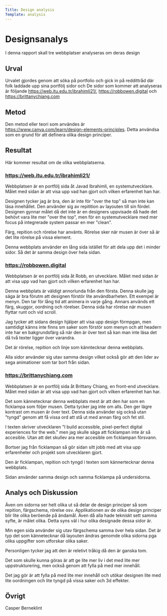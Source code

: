 ```yaml
---
Title: Design analysis
Template: analysis
---
```

Designsanalys
===
I denna rapport skall tre webbplatser analyseras om deras design

Urval
---
Urvalet gjordes genom att söka på portfolio och gick in på reddittråd där folk laddade upp sina portfölj sidor och 
De sidor som kommer att analyseras är följande <a href="https://web.itu.edu.tr/ibrahimli21/">https://web.itu.edu.tr/ibrahimli21/</a>, <a href="https://robbowen.digital">https://robbowen.digital</a> och <a href="https://brittanychiang.com">https://brittanychiang.com</a>

Metod
---
Den metod eller teori som användes är <a href="https://www.canva.com/learn/design-elements-principles">https://www.canva.com/learn/design-elements-principles</a>. Detta användsa som en grund för att definera olika design principer.

Resultat
---
Här kommer resultat om de olika webbplatserna.

### https://web.itu.edu.tr/ibrahimli21/
Webbplatsen är en portfölj sida åt Javad Ibrahimli, en systemutvecklare. Målet med sidan är att visa upp vad han gjort och vilken erfarenhet han har.

Designen tycker jag är bra, den är inte för "over the top" så man inte kan läsa innehållet. Den använder sig av repitition av layouten till sin fördel. Designen gynnar målet då det inte är en designers uppvisade då hade det behövt vara lite mer "over the top", men för en systemutvecklare med mer focus på integrerade system passar en mer "clean".

Färg, repition och rörelse har använts. Rörelse sker när musen är över så är det lite rörelse på vissa element. 

Denna webbplats använder en lång sida istället för att dela upp det i minder sidor. Så det är samma design över hela sidan.

### https://robbowen.digital
Webbplatsen är en portfölj sida åt Robb, en utvecklare. Målet med sidan är att visa upp vad han gjort och vilken erfarenhet han har.

Denna webbplats är väldigt annorlunda från den första. Denna skulle jag säga är bra förutm att designen förstör lite användbarheten. Ett exempel är menyn. Den tar för lång tid att animera in varje gång. Annars används ett färg, skuggor, oordning och rörelser. Denna sida har rörelse när musen flyttar runt och vid scroll.

Jag tycker att sidans design hjälper att visa upp design förmpgan, men samtidigt känns inte finns sm saker som förstör som menyn och att headern inte har en bakgrundsfärg så när den är över text så kan man inte läsa det då två texter ligger över varandra.

Det är rörelse, repition och linje som känntecknar denna webbplats.

Alla sidor använder sig utav samma design vilket också gör att den lider av sega animationer som tar bort från sidan.

### https://brittanychiang.com
Webbplatsen är en portfölj sida åt Brittany Chiang, en front-end utvecklare. Målet med sidan är att visa upp vad han gjort och vilken erfarenhet han har.

Det som kännetecknar denna webbplats mest är att den har som en ficklampa som följer musen. Detta tycker jag inte om alls. Den ger lägre kontrast om musen är över text. Denna sida använder sig också utan "tyngd" genom att få vissa ord att stå ut med annan färg och fet stil.

I texten skriver utvecklaren "I build accessible, pixel-perfect digital experiences for the web." men jag skulle säga att ficklampan inte är så accesible. Utan att det skullev ara mer accesible om ficklampan försvann.

Bortser jag från ficklampan så gör sidan sitt jobb med att visa upp erfarenheter och projekt som utvecklaren gjort.

Den är ficklampan, repition och tyngd i texten som kännertecknar denna webbplats.

Sidan använder samma design och samma ficklampa på undersidorna.


Analys och Diskussion
---
Även om sidorna ser helt olika ut så delar de design principer så som repition, färgschema, rörelse osv. Applikationen av de olika design principer blir lite olika beröende på ändamål. Även då alla hade tekniskt sett samma syfte, är målet olika. Detta syns väl i hur olika designade dessa sidor är. 

Min egen sida använder sig utav färgschema samma över hela sidan. Det är typ det som kännetecknar då layouten ändras genomde olika sidorna pga olika uppgifter som utforskar olika saker. 

Personligen tycker jag att den är reletivt tråkig då den är ganska tom.

Det som skulle kunna göras är att ge lite mer liv i det med lite mer uppstrukturering, men också genom att fylla på med mer innehåll.

Det jag gör är att fylla på med lite mer innehåll och utökar designen lite med lite oordningen och lite tyngd på vissa saker och 3d effekter.

Övrigt
---
Casper Berneklint